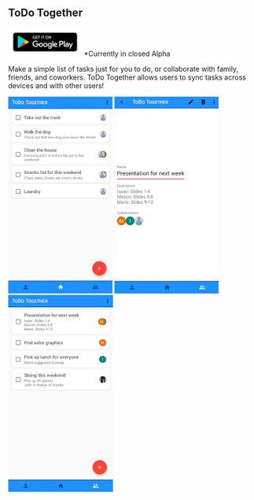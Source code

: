 ## ToDo Together

<a href="https://play.google.com/store/apps/details?id=com.mrashment.todotogether&noprocess"><img src="images/play_store_badge.png" width="150" /></a> *Currently in closed Alpha

Make a simple list of tasks just for you to do, or collaborate with family, friends, and coworkers. ToDo Together allows users to sync tasks across devices and with other users! 

<img src="images/Screenshot_home_ToDo%20Together_cropped.jpg" height ="400" /> <img src="images/Screenshot_details_ToDo%20Together_cropped.jpg" height ="400" /> <img src="images/Screenshot_collabs_ToDo%20Together_cropped.jpg" height ="400" />
